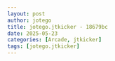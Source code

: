 ```yaml
---
layout: post
author: jotego
title: jotego.jtkicker - 18679bc
date: 2025-05-23
categories: [Arcade, jtkicker]
tags: [jotego.jtkicker]
---
```


